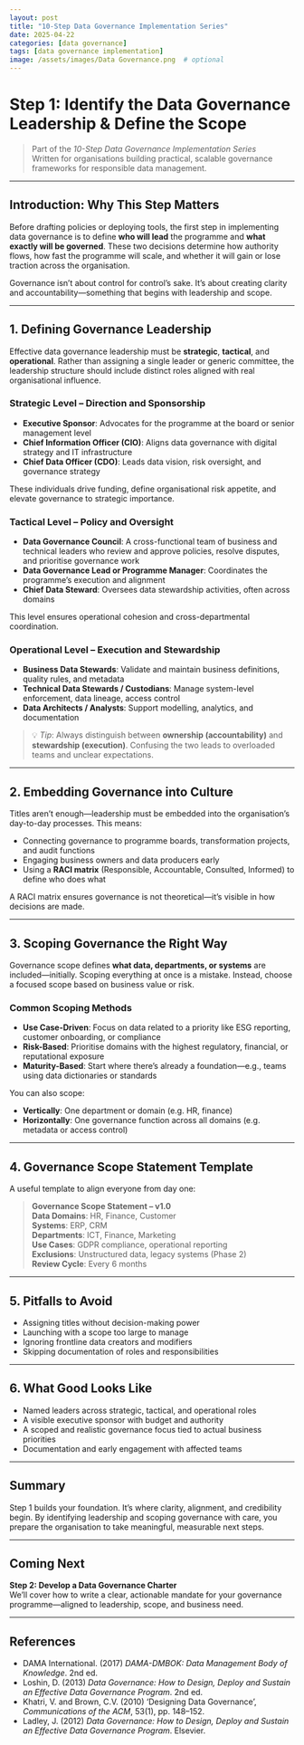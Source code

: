 ```yaml
---
layout: post
title: "10-Step Data Governance Implementation Series"
date: 2025-04-22
categories: [data governance]
tags: [data governance implementation]
image: /assets/images/Data Governance.png  # optional
---
```


# Step 1: Identify the Data Governance Leadership & Define the Scope

> Part of the *10-Step Data Governance Implementation Series*  
> Written for organisations building practical, scalable governance frameworks for responsible data management.

---

## Introduction: Why This Step Matters

Before drafting policies or deploying tools, the first step in implementing data governance is to define **who will lead** the programme and **what exactly will be governed**. These two decisions determine how authority flows, how fast the programme will scale, and whether it will gain or lose traction across the organisation.

Governance isn’t about control for control’s sake. It’s about creating clarity and accountability—something that begins with leadership and scope.

---

## 1. Defining Governance Leadership

Effective data governance leadership must be **strategic**, **tactical**, and **operational**. Rather than assigning a single leader or generic committee, the leadership structure should include distinct roles aligned with real organisational influence.

### Strategic Level – Direction and Sponsorship

- **Executive Sponsor**: Advocates for the programme at the board or senior management level  
- **Chief Information Officer (CIO)**: Aligns data governance with digital strategy and IT infrastructure  
- **Chief Data Officer (CDO)**: Leads data vision, risk oversight, and governance strategy

These individuals drive funding, define organisational risk appetite, and elevate governance to strategic importance.

### Tactical Level – Policy and Oversight

- **Data Governance Council**: A cross-functional team of business and technical leaders who review and approve policies, resolve disputes, and prioritise governance work  
- **Data Governance Lead or Programme Manager**: Coordinates the programme’s execution and alignment  
- **Chief Data Steward**: Oversees data stewardship activities, often across domains

This level ensures operational cohesion and cross-departmental coordination.

### Operational Level – Execution and Stewardship

- **Business Data Stewards**: Validate and maintain business definitions, quality rules, and metadata  
- **Technical Data Stewards / Custodians**: Manage system-level enforcement, data lineage, access control  
- **Data Architects / Analysts**: Support modelling, analytics, and documentation  

> 💡 *Tip*: Always distinguish between **ownership (accountability)** and **stewardship (execution)**. Confusing the two leads to overloaded teams and unclear expectations.

---

## 2. Embedding Governance into Culture

Titles aren’t enough—leadership must be embedded into the organisation’s day-to-day processes. This means:

- Connecting governance to programme boards, transformation projects, and audit functions  
- Engaging business owners and data producers early  
- Using a **RACI matrix** (Responsible, Accountable, Consulted, Informed) to define who does what

A RACI matrix ensures governance is not theoretical—it’s visible in how decisions are made.

---

## 3. Scoping Governance the Right Way

Governance scope defines **what data, departments, or systems** are included—initially. Scoping everything at once is a mistake. Instead, choose a focused scope based on business value or risk.

### Common Scoping Methods

- **Use Case-Driven**: Focus on data related to a priority like ESG reporting, customer onboarding, or compliance  
- **Risk-Based**: Prioritise domains with the highest regulatory, financial, or reputational exposure  
- **Maturity-Based**: Start where there’s already a foundation—e.g., teams using data dictionaries or standards

You can also scope:
- **Vertically**: One department or domain (e.g. HR, finance)  
- **Horizontally**: One governance function across all domains (e.g. metadata or access control)

---

## 4. Governance Scope Statement Template

A useful template to align everyone from day one:

> **Governance Scope Statement – v1.0**  
> **Data Domains**: HR, Finance, Customer  
> **Systems**: ERP, CRM  
> **Departments**: ICT, Finance, Marketing  
> **Use Cases**: GDPR compliance, operational reporting  
> **Exclusions**: Unstructured data, legacy systems (Phase 2)  
> **Review Cycle**: Every 6 months

---

## 5. Pitfalls to Avoid

- Assigning titles without decision-making power  
- Launching with a scope too large to manage  
- Ignoring frontline data creators and modifiers  
- Skipping documentation of roles and responsibilities

---

## 6. What Good Looks Like

- Named leaders across strategic, tactical, and operational roles  
- A visible executive sponsor with budget and authority  
- A scoped and realistic governance focus tied to actual business priorities  
- Documentation and early engagement with affected teams

---

## Summary

Step 1 builds your foundation. It’s where clarity, alignment, and credibility begin. By identifying leadership and scoping governance with care, you prepare the organisation to take meaningful, measurable next steps.

---

## Coming Next

**Step 2: Develop a Data Governance Charter**  
We’ll cover how to write a clear, actionable mandate for your governance programme—aligned to leadership, scope, and business need.

---

## References

- DAMA International. (2017) *DAMA-DMBOK: Data Management Body of Knowledge*. 2nd ed.  
- Loshin, D. (2013) *Data Governance: How to Design, Deploy and Sustain an Effective Data Governance Program*. 2nd ed.  
- Khatri, V. and Brown, C.V. (2010) ‘Designing Data Governance’, *Communications of the ACM*, 53(1), pp. 148–152.  
- Ladley, J. (2012) *Data Governance: How to Design, Deploy and Sustain an Effective Data Governance Program*. Elsevier.  

